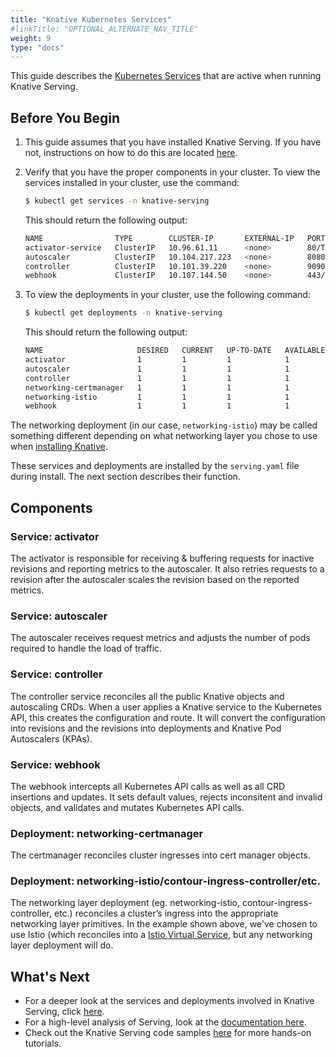 ```yaml
---
title: "Knative Kubernetes Services"
#linkTitle: "OPTIONAL_ALTERNATE_NAV_TITLE"
weight: 9
type: "docs"
---
```


This guide describes the
[Kubernetes Services](https://kubernetes.io/docs/concepts/services-networking/service/)
that are active when running Knative Serving.

## Before You Begin

1. This guide assumes that you have installed Knative Serving. If you have not,
   instructions on how to do this are located
   [here](https://knative.dev/docs/install/).
2. Verify that you have the proper components in your cluster. To view the
   services installed in your cluster, use the command:

   ```sh
   $ kubectl get services -n knative-serving
   ```

   This should return the following output:

   ```sh
   NAME                TYPE        CLUSTER-IP       EXTERNAL-IP   PORT(S)                  AGE
   activator-service   ClusterIP   10.96.61.11      <none>        80/TCP,81/TCP,9090/TCP   1h
   autoscaler          ClusterIP   10.104.217.223   <none>        8080/TCP,9090/TCP        1h
   controller          ClusterIP   10.101.39.220    <none>        9090/TCP                 1h
   webhook             ClusterIP   10.107.144.50    <none>        443/TCP                  1h
   ```

3. To view the deployments in your cluster, use the following command:

   ```sh
   $ kubectl get deployments -n knative-serving
   ```

   This should return the following output:

   ```sh
   NAME                     DESIRED   CURRENT   UP-TO-DATE   AVAILABLE   AGE
   activator                1         1         1            1           1h
   autoscaler               1         1         1            1           1h
   controller               1         1         1            1           1h
   networking-certmanager   1         1         1            1           1h
   networking-istio         1         1         1            1           1h
   webhook                  1         1         1            1           1h
   ```
The networking deployment (in our case, `networking-istio`) may be called something 
different depending on what networking layer you chose to use when [installing Knative](https://knative.dev/docs/install/any-kubernetes-cluster/).


These services and deployments are installed by the `serving.yaml` file during
install. The next section describes their function. 
## Components

### Service: activator

The activator is responsible for receiving & buffering requests for inactive
revisions and reporting metrics to the autoscaler. It also retries requests to a
revision after the autoscaler scales the revision based on the reported metrics.

### Service: autoscaler

The autoscaler receives request metrics and adjusts the number of pods required
to handle the load of traffic.

### Service: controller

The controller service reconciles all the public Knative objects and autoscaling
CRDs. When a user applies a Knative service to the Kubernetes API, this creates
the configuration and route. It will convert the configuration into revisions
and the revisions into deployments and Knative Pod Autoscalers (KPAs).

### Service: webhook

The webhook intercepts all Kubernetes API calls as well as all CRD insertions
and updates. It sets default values, rejects inconsitent and invalid objects,
and validates and mutates Kubernetes API calls.

### Deployment: networking-certmanager

The certmanager reconciles cluster ingresses into cert manager objects.

### Deployment: networking-istio/contour-ingress-controller/etc.

The networking layer deployment (eg. networking-istio, contour-ingress-controller, etc.) reconciles a cluster’s ingress into the appropriate networking layer primitives. In the example shown above, we've chosen to use Istio (which reconciles into a [Istio Virtual Service](https://istio.io/latest/docs/reference/config/networking/virtual-service/), but any networking layer deployment will do.

## What's Next

- For a deeper look at the services and deployments involved in Knative Serving,
  click
  [here](https://github.com/knative/serving/blob/master/docs/spec/overview.md#service).
- For a high-level analysis of Serving, look at the [documentation here](./).
- Check out the Knative Serving code samples [here](./samples/) for more
  hands-on tutorials.
